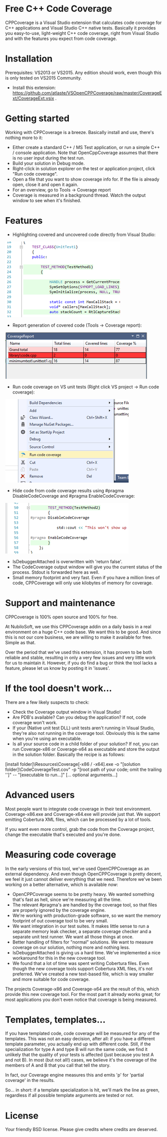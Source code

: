 # Free C++ Code Coverage

CPPCoverage is a Visual Studio extension that calculates code coverage for C++ applications and Visual Studio C++ native tests. Basically it provides 
you easy-to-use, light-weight C++ code coverage, right from Visual Studio and with the features you expect from code coverage. 

# Installation

Prerequisites: VS2013 or VS2015. Any edition should work, even though this is only tested on VS2015 Community.

- Install this extension: https://github.com/atlaste/VSOpenCPPCoverage/raw/master/CoverageExt/CoverageExt.vsix .

# Getting started

Working with CPPCoverage is a breeze. Basically install and use, there's nothing more to it:

- Either create a standard C++ / MS Test application, or run a simple C++ / console application. Note that OpenCppCoverage assumes that there is no user input during the test run.
- Build your solution in Debug mode.
- Right-click in solution explorer on the test or application project, click "Run code coverage".
- Open a file that you want to show coverage info for. If the file is already open, close it and open it again. 
- For an overview, go to Tools -> Coverage report
- Coverage is measured in a background thread. Watch the output window to see when it's finished.

# Features

- Highlighting covered and uncovered code directly from Visual Studio:

![alt tag](Screenshots/Highlighting.png)

- Report generation of covered code (Tools -> Coverage report):

![alt tag](Screenshots/CoverageReport.png)

- Run code coverage on VS unit tests (Right click VS project -> Run code coverage):

![alt tag](Screenshots/SolutionExplorer.png)

- Hide code from code coverage results using #pragma DisableCodeCoverage and #pragma EnableCodeCoverage:

![alt tag](Screenshots/Pragmas.png)

- IsDebuggerAttached is overwritten with 'return false'. 
- The CodeCoverage output window will give you the current status of the process. Stdout is forwarded here as well.
- Small memory footprint and very fast. Even if you have a million lines of code, CPPCoverage will only use kilobytes of memory for coverage.

# Support and maintenance 

CPPCoverage is 100% open source and 100% for free.

At NubiloSoft, we use this CPPCoverage addin on a daily basis in a real environment on a huge C++ code base. We want this to be good. And since this is not our core 
business, we are willing to make it available for free. Simple as that. 

Over the period that we've used this extension, it has proven to be both reliable and stable, resulting in only a very few issues and very little work for us to maintain it. 
However, if you do find a bug or think the tool lacks a feature, please let us know by posting it in 'issues'. 

# If the tool doesn't work...

There are a few likely suspects to check:

- Check the Coverage output window in Visual Studio!
- Are PDB's available? Can you debug the application? If not, code coverage won't work.
- If your (Native unit test DLL) unit tests aren't running in Visual Studio, they're also not running in the coverage tool. Obviously this is the same when you're using an executable.
- Is all your source code in a child folder of your solution? If not, you can run Coverage-x86 or Coverage-x64 as executable and store the output in the solution folder. 
Basically the recipe is as follows:

[install folder]\Resources\Coverage[-x86 / -x64].exe -o "[solution folder]\CodeCoverageTest.cov" -p "[root path of your code; omit the trailing '\']" -- "[executable to run...]" [... optional arguments...]

# Advanced users

Most people want to integrate code coverage in their test environment. Coverage-x86.exe and Coverage-x64.exe will provide just that. We support emitting Cobertura XML files, 
which can be processed by a lot of tools. 

If you want even more control, grab the code from the Coverage project, change the executable that's executed and you're done. 

# Measuring code coverage

In the early versions of this tool, we've used OpenCPPCoverage as an external dependency. And even though OpenCPPCoverage is pretty decent, we feel it just cannot deliver 
everything that we need. Therefore we've been working on a better alternative, which is available *now*:

- OpenCPPCoverage seems to be pretty heavy. We wanted something that's fast as hell, since we're measuring all the time. 
- The relevant #pragma's are handled by the coverage tool, so that files are properly ignored by the coverage engine.
- We're working with production-grade software, so we want the memory footprint of out coverage tool to be very small. 
- We want integration in our test suites. It makes little sense to run a separate memory leak checker, a separate coverage checker and a separate unit test runner. We want all 
  those things at once.
- Better handling of filters for "normal" solutions. We want to measure coverage on our solution, nothing more and nothing less.
- IsDebuggerAttached is giving us a hard time. We've implemented a nice workaround for this in the new coverage tool.
- We found that a lot of time was spent writing Cobertura files. Even though the new coverage tools support Cobertura XML files, it's not preferred. We've created a new 
  text-based file, which is way smaller and more suitable for code coverage. 

The projects Coverage-x86 and Coverage-x64 are the result of this, which provide this new coverage tool. For the most part it already works great; for 
most applications you don't even notice that coverage is being measured. 

# Templates, templates...

If you have templated code, code coverage will be measured for any of the templates. This was not an easy decision, after all: if you have a different template parameter, 
you actually end up with different code. Still, if the specialization for type A and type B will run the same code, we find it unlikely that the quality of your tests is 
affected (just because you test A and not B). In most (but not all!) cases, we believe it's the coverage of the members of A and B that you call that tell the story.

In fact, our Coverage engine measures this and emits 'p' for 'partial coverage' in the results. 

So... in short: if a template specialization is hit, we'll mark the line as green, regardless if all possible template arguments are tested or not.

# License

Your friendly BSD license. Please give credits where credits are deserved.
